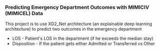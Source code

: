 ### Predicting Emergency Department Outcomes with MIMICIV (MIMICEL) Data
This project is to use XD2_Net architecture (an explainable deep learning architecture) to predict two outcomes in the emergency department
* LOS - Patient's LOS in the department (if he exceeds the median stay)
* Disposition - If the patient gets either Admitted or Transferred vs Other
